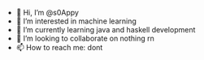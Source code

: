 - 👋 Hi, I’m @s0Appy
- 👀 I’m interested in machine learning
- 🌱 I’m currently learning java and haskell development
- 💞️ I’m looking to collaborate on nothing rn
- 📫 How to reach me: dont

<!---
s0Appy/s0Appy is a ✨ special ✨ repository because its `README.md` (this file) appears on your GitHub profile.
You can click the Preview link to take a look at your changes.
--->
